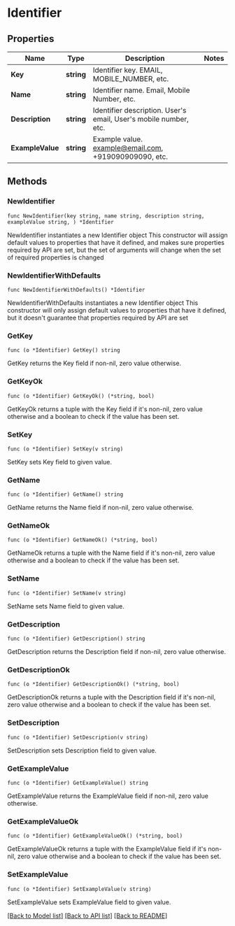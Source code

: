 # Identifier

## Properties

Name | Type | Description | Notes
------------ | ------------- | ------------- | -------------
**Key** | **string** | Identifier key. EMAIL, MOBILE_NUMBER, etc. | 
**Name** | **string** | Identifier name. Email, Mobile Number, etc. | 
**Description** | **string** | Identifier description. User&#39;s email, User&#39;s mobile number, etc. | 
**ExampleValue** | **string** | Example value. example@email.com, +919090909090, etc. | 

## Methods

### NewIdentifier

`func NewIdentifier(key string, name string, description string, exampleValue string, ) *Identifier`

NewIdentifier instantiates a new Identifier object
This constructor will assign default values to properties that have it defined,
and makes sure properties required by API are set, but the set of arguments
will change when the set of required properties is changed

### NewIdentifierWithDefaults

`func NewIdentifierWithDefaults() *Identifier`

NewIdentifierWithDefaults instantiates a new Identifier object
This constructor will only assign default values to properties that have it defined,
but it doesn't guarantee that properties required by API are set

### GetKey

`func (o *Identifier) GetKey() string`

GetKey returns the Key field if non-nil, zero value otherwise.

### GetKeyOk

`func (o *Identifier) GetKeyOk() (*string, bool)`

GetKeyOk returns a tuple with the Key field if it's non-nil, zero value otherwise
and a boolean to check if the value has been set.

### SetKey

`func (o *Identifier) SetKey(v string)`

SetKey sets Key field to given value.


### GetName

`func (o *Identifier) GetName() string`

GetName returns the Name field if non-nil, zero value otherwise.

### GetNameOk

`func (o *Identifier) GetNameOk() (*string, bool)`

GetNameOk returns a tuple with the Name field if it's non-nil, zero value otherwise
and a boolean to check if the value has been set.

### SetName

`func (o *Identifier) SetName(v string)`

SetName sets Name field to given value.


### GetDescription

`func (o *Identifier) GetDescription() string`

GetDescription returns the Description field if non-nil, zero value otherwise.

### GetDescriptionOk

`func (o *Identifier) GetDescriptionOk() (*string, bool)`

GetDescriptionOk returns a tuple with the Description field if it's non-nil, zero value otherwise
and a boolean to check if the value has been set.

### SetDescription

`func (o *Identifier) SetDescription(v string)`

SetDescription sets Description field to given value.


### GetExampleValue

`func (o *Identifier) GetExampleValue() string`

GetExampleValue returns the ExampleValue field if non-nil, zero value otherwise.

### GetExampleValueOk

`func (o *Identifier) GetExampleValueOk() (*string, bool)`

GetExampleValueOk returns a tuple with the ExampleValue field if it's non-nil, zero value otherwise
and a boolean to check if the value has been set.

### SetExampleValue

`func (o *Identifier) SetExampleValue(v string)`

SetExampleValue sets ExampleValue field to given value.



[[Back to Model list]](../README.md#documentation-for-models) [[Back to API list]](../README.md#documentation-for-api-endpoints) [[Back to README]](../README.md)


